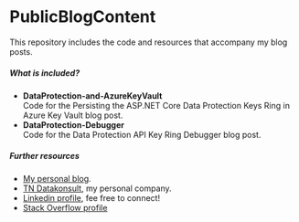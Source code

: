 # PublicBlogContent
This repository includes the code and resources that accompany my blog posts.


##### What is included?
* **DataProtection-and-AzureKeyVault**  
Code for the Persisting the ASP.NET Core Data Protection Keys Ring in Azure Key Vault blog  post.
* **DataProtection-Debugger**  
  Code for the Data Protection API Key Ring Debugger blog post.
  



##### Further resources
* <a href="https://nestenius.se/" target="_blank">My personal blog</a>.
* <a href="https://tn-data.se/" target="_blank">TN Datakonsult</a>, my personal company.
* <a href="https://www.linkedin.com/in/torenestenius/" target="_blank">Linkedin profile</a>, fee free to connect!
* <a href="https://stackoverflow.com/users/68490/tore-nestenius" target="_blank">Stack Overflow profile</a>

 
 